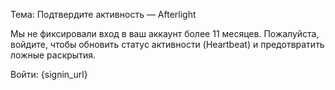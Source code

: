 Тема: Подтвердите активность — Afterlight

Мы не фиксировали вход в ваш аккаунт более 11 месяцев.
Пожалуйста, войдите, чтобы обновить статус активности (Heartbeat) и предотвратить ложные раскрытия.

Войти: {signin_url}
